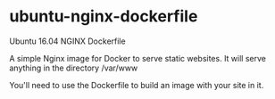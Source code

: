 # ubuntu-nginx-dockerfile
Ubuntu 16.04 NGINX Dockerfile

A simple Nginx image for Docker to serve static websites. It will serve anything in the directory /var/www

You'll need to use the Dockerfile to build an image with your site in it.
